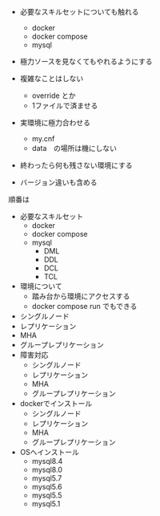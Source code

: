  * 必要なスキルセットについても触れる
   * docker
   * docker compose 
   * mysql

 * 極力ソースを見なくてもやれるようにする
 * 複雑なことはしない
   * override とか
   * 1ファイルで済ませる
 * 実環境に極力合わせる
   * my.cnf
   * data　の場所は機にしない
 * 終わったら何も残さない環境にする
 * バージョン違いも含める


順番は
* 必要なスキルセット
  * docker
  * docker compose
  * mysql
    * DML
    * DDL
    * DCL
    * TCL
* 環境について
  * 踏み台から環境にアクセスする
  * docker compose run でもできる
* シングルノード
* レプリケーション
* MHA
* グループレプリケーション
* 障害対応
  * シングルノード
  * レプリケーション
  * MHA
  * グループレプリケーション
* dockerでインストール
  * シングルノード
  * レプリケーション
  * MHA
  * グループレプリケーション
* OSへインストール
  * mysql8.4
  * mysql8.0
  * mysql5.7
  * mysql5.6
  * mysql5.5
  * mysql5.1

  